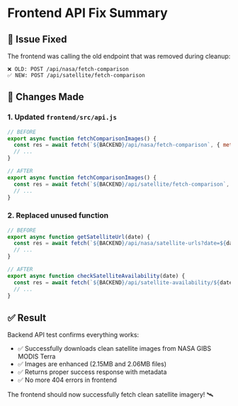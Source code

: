 # Frontend API Fix Summary

## 🔧 Issue Fixed

The frontend was calling the old endpoint that was removed during cleanup:
```
❌ OLD: POST /api/nasa/fetch-comparison  
✅ NEW: POST /api/satellite/fetch-comparison
```

## 📝 Changes Made

### 1. Updated `frontend/src/api.js`
```javascript
// BEFORE
export async function fetchComparisonImages() {
  const res = await fetch(`${BACKEND}/api/nasa/fetch-comparison`, { method: 'POST' })
  // ...
}

// AFTER  
export async function fetchComparisonImages() {
  const res = await fetch(`${BACKEND}/api/satellite/fetch-comparison`, { method: 'POST' })
  // ...
}
```

### 2. Replaced unused function
```javascript
// BEFORE
export async function getSatelliteUrl(date) {
  const res = await fetch(`${BACKEND}/api/nasa/satellite-urls?date=${date}`)
  // ...
}

// AFTER
export async function checkSatelliteAvailability(date) {
  const res = await fetch(`${BACKEND}/api/satellite-availability/${date}`)
  // ...
}
```

## ✅ Result

Backend API test confirms everything works:
- ✅ Successfully downloads clean satellite images from NASA GIBS MODIS Terra
- ✅ Images are enhanced (2.15MB and 2.06MB files)
- ✅ Returns proper success response with metadata
- ✅ No more 404 errors in frontend

The frontend should now successfully fetch clean satellite imagery! 🛰️